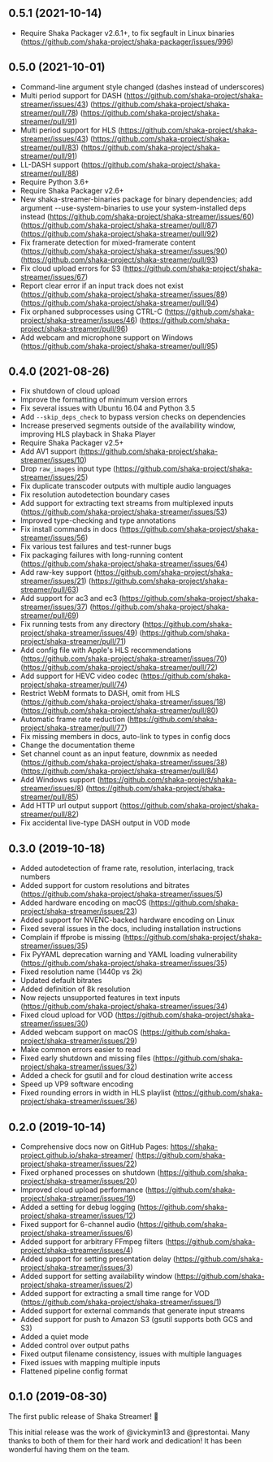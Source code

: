 ## 0.5.1 (2021-10-14)

 - Require Shaka Packager v2.6.1+, to fix segfault in Linux binaries
   (https://github.com/shaka-project/shaka-packager/issues/996)


## 0.5.0 (2021-10-01)

 - Command-line argument style changed (dashes instead of underscores)
 - Multi period support for DASH
   (https://github.com/shaka-project/shaka-streamer/issues/43)
   (https://github.com/shaka-project/shaka-streamer/pull/78)
   (https://github.com/shaka-project/shaka-streamer/pull/91)
 - Multi period support for HLS
   (https://github.com/shaka-project/shaka-streamer/issues/43)
   (https://github.com/shaka-project/shaka-streamer/pull/83)
   (https://github.com/shaka-project/shaka-streamer/pull/91)
 - LL-DASH support
   (https://github.com/shaka-project/shaka-streamer/pull/88)
 - Require Python 3.6+
 - Require Shaka Packager v2.6+
 - New shaka-streamer-binaries package for binary dependencies;
   add argument --use-system-binaries to use your system-installed deps instead
   (https://github.com/shaka-project/shaka-streamer/issues/60)
   (https://github.com/shaka-project/shaka-streamer/pull/87)
   (https://github.com/shaka-project/shaka-streamer/pull/92)
 - Fix framerate detection for mixed-framerate content
   (https://github.com/shaka-project/shaka-streamer/issues/90)
   (https://github.com/shaka-project/shaka-streamer/pull/93)
 - Fix cloud upload errors for S3
   (https://github.com/shaka-project/shaka-streamer/issues/67)
 - Report clear error if an input track does not exist
   (https://github.com/shaka-project/shaka-streamer/issues/89)
   (https://github.com/shaka-project/shaka-streamer/pull/94)
 - Fix orphaned subprocesses using CTRL-C
   (https://github.com/shaka-project/shaka-streamer/issues/46)
   (https://github.com/shaka-project/shaka-streamer/pull/96)
 - Add webcam and microphone support on Windows
   (https://github.com/shaka-project/shaka-streamer/pull/95)


## 0.4.0 (2021-08-26)

 - Fix shutdown of cloud upload
 - Improve the formatting of minimum version errors
 - Fix several issues with Ubuntu 16.04 and Python 3.5
 - Add `--skip_deps_check` to bypass version checks on dependencies
 - Increase preserved segments outside of the availability window, improving HLS
   playback in Shaka Player
 - Require Shaka Packager v2.5+
 - Add AV1 support
   (https://github.com/shaka-project/shaka-streamer/issues/10)
 - Drop `raw_images` input type
   (https://github.com/shaka-project/shaka-streamer/issues/25)
 - Fix duplicate transcoder outputs with multiple audio languages
 - Fix resolution autodetection boundary cases
 - Add support for extracting text streams from multiplexed inputs
   (https://github.com/shaka-project/shaka-streamer/issues/53)
 - Improved type-checking and type annotations
 - Fix install commands in docs
   (https://github.com/shaka-project/shaka-streamer/issues/56)
 - Fix various test failures and test-runner bugs
 - Fix packaging failures with long-running content
   (https://github.com/shaka-project/shaka-streamer/issues/64)
 - Add raw-key support
   (https://github.com/shaka-project/shaka-streamer/issues/21)
   (https://github.com/shaka-project/shaka-streamer/pull/63)
 - Add support for ac3 and ec3
   (https://github.com/shaka-project/shaka-streamer/issues/37)
   (https://github.com/shaka-project/shaka-streamer/pull/69)
 - Fix running tests from any directory
   (https://github.com/shaka-project/shaka-streamer/issues/49)
   (https://github.com/shaka-project/shaka-streamer/pull/71)
 - Add config file with Apple's HLS recommendations
   (https://github.com/shaka-project/shaka-streamer/issues/70)
   (https://github.com/shaka-project/shaka-streamer/pull/72)
 - Add support for HEVC video codec
   (https://github.com/shaka-project/shaka-streamer/pull/74)
 - Restrict WebM formats to DASH, omit from HLS
   (https://github.com/shaka-project/shaka-streamer/issues/18)
   (https://github.com/shaka-project/shaka-streamer/pull/80)
 - Automatic frame rate reduction
   (https://github.com/shaka-project/shaka-streamer/pull/77)
 - Fix missing members in docs, auto-link to types in config docs
 - Change the documentation theme
 - Set channel count as an input feature, downmix as needed
   (https://github.com/shaka-project/shaka-streamer/issues/38)
   (https://github.com/shaka-project/shaka-streamer/pull/84)
 - Add Windows support
   (https://github.com/shaka-project/shaka-streamer/issues/8)
   (https://github.com/shaka-project/shaka-streamer/pull/85)
 - Add HTTP url output support
   (https://github.com/shaka-project/shaka-streamer/pull/82)
 - Fix accidental live-type DASH output in VOD mode


## 0.3.0 (2019-10-18)

 - Added autodetection of frame rate, resolution, interlacing, track numbers
 - Added support for custom resolutions and bitrates
   (https://github.com/shaka-project/shaka-streamer/issues/5)
 - Added hardware encoding on macOS
   (https://github.com/shaka-project/shaka-streamer/issues/23)
 - Added support for NVENC-backed hardware encoding on Linux
 - Fixed several issues in the docs, including installation instructions
 - Complain if ffprobe is missing
   (https://github.com/shaka-project/shaka-streamer/issues/35)
 - Fix PyYAML deprecation warning and YAML loading vulnerability
   (https://github.com/shaka-project/shaka-streamer/issues/35)
 - Fixed resolution name (1440p vs 2k)
 - Updated default bitrates
 - Added definition of 8k resolution
 - Now rejects unsupported features in text inputs
   (https://github.com/shaka-project/shaka-streamer/issues/34)
 - Fixed cloud upload for VOD
   (https://github.com/shaka-project/shaka-streamer/issues/30)
 - Added webcam support on macOS
   (https://github.com/shaka-project/shaka-streamer/issues/29)
 - Make common errors easier to read
 - Fixed early shutdown and missing files
   (https://github.com/shaka-project/shaka-streamer/issues/32)
 - Added a check for gsutil and for cloud destination write access
 - Speed up VP9 software encoding
 - Fixed rounding errors in width in HLS playlist
   (https://github.com/shaka-project/shaka-streamer/issues/36)


## 0.2.0 (2019-10-14)

 - Comprehensive docs now on GitHub Pages: https://shaka-project.github.io/shaka-streamer/
   (https://github.com/shaka-project/shaka-streamer/issues/22)
 - Fixed orphaned processes on shutdown
   (https://github.com/shaka-project/shaka-streamer/issues/20)
 - Improved cloud upload performance
   (https://github.com/shaka-project/shaka-streamer/issues/19)
 - Added a setting for debug logging
   (https://github.com/shaka-project/shaka-streamer/issues/12)
 - Fixed support for 6-channel audio
   (https://github.com/shaka-project/shaka-streamer/issues/6)
 - Added support for arbitrary FFmpeg filters
   (https://github.com/shaka-project/shaka-streamer/issues/4)
 - Added support for setting presentation delay
   (https://github.com/shaka-project/shaka-streamer/issues/3)
 - Added support for setting availability window
   (https://github.com/shaka-project/shaka-streamer/issues/2)
 - Added support for extracting a small time range for VOD
   (https://github.com/shaka-project/shaka-streamer/issues/1)
 - Added support for external commands that generate input streams
 - Added support for push to Amazon S3 (gsutil supports both GCS and S3)
 - Added a quiet mode
 - Added control over output paths
 - Fixed output filename consistency, issues with multiple languages
 - Fixed issues with mapping multiple inputs
 - Flattened pipeline config format


## 0.1.0 (2019-08-30)

The first public release of Shaka Streamer! :tada:

This initial release was the work of @vickymin13 and @prestontai. Many thanks
to both of them for their hard work and dedication! It has been wonderful
having them on the team.
